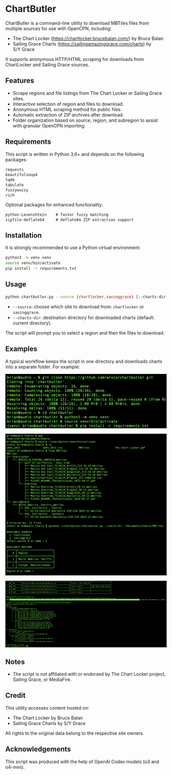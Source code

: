 # ChartButler

ChartButler is a command-line utility to download MBTiles files from multiple sources for use with OpenCPN, including:
- The Chart Locker (https://chartlocker.brucebalan.com/) by Bruce Balan
- Sailing Grace Charts (https://sailingamazinggrace.com/charts) by S/Y Grace

It supports anonymous HTTP/HTML scraping for downloads from ChartLocker and Sailing Grace sources.

## Features
 - Scrape regions and file listings from The Chart Locker or Sailing Grace sites.
 - Interactive selection of region and files to download.
 - Anonymous HTML scraping method for public files.
 - Automatic extraction of ZIP archives after download.
 - Folder organization based on source, region, and subregion to assist with granular OpenCPN importing.

## Requirements
This script is written in Python 3.6+ and depends on the following packages:

```
requests
beautifulsoup4
tqdm
tabulate
fuzzywuzzy
rich
```

Optional packages for enhanced functionality:
```
python-Levenshtein    # faster fuzzy matching
zipfile-deflate64     # deflate64 ZIP extraction support
```

## Installation
It is strongly recommended to use a Python virtual environment:

```bash
python3 -m venv venv
source venv/bin/activate
pip install -r requirements.txt
```

## Usage
```bash
python chartbutler.py --source {chartlocker,savinggrace} [--charts-dir OUTPUT_DIR]
```

- `--source`: choose which site to download from: `chartlocker` or `savinggrace`.
- `--charts-dir`: destination directory for downloaded charts (default: current directory).

The script will prompt you to select a region and then the files to download.

## Examples

A typical workflow keeps the script in one directory and downloads charts into a separate folder. For example:

![Virtualenv setup](screenshots/setup.png)

![CLI invocation](screenshots/cli_a.png)

![Downloading charts into the `charts` directory](screenshots/cli_b.png)

## Notes
 - The script is not affiliated with or endorsed by The Chart Locker project, Sailing Grace, or MediaFire.

## Credit
This utility accesses content hosted on:
- The Chart Locker by Bruce Balan
- Sailing Grace Charts by S/Y Grace

All rights to the original data belong to the respective site owners.

## Acknowledgements
This script was produced with the help of OpenAI Codex models (o3 and o4-mini).
